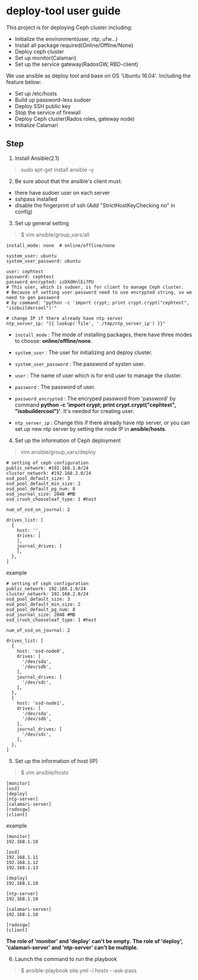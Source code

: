 deploy-tool user guide
======================


This project is for deploying Ceph cluster including:

- Initialize the environment(user, ntp, ufw...)
- Install all package required(Online/Offline/None)
- Deploy ceph cluster
- Set up monitor(Calamari)
- Set up the service gateway(RadosGW, RBD-client)

We use ansible as deploy tool and base on OS 'Ubuntu 16.04'.
Including the feature below:

- Set up /etc/hosts
- Build up password-less sudoer
- Deploy SSH public key
- Stop the service of firewall
- Deploy Ceph cluster(Rados roles, gateway node)
- Initialize Calamari


Step
----

1. Install Ansible(2.1)

> sudo apt-get install ansible -y


2. Be sure about that the ansible's client must:

 + there have sudoer user on each server
 + sshpass installed
 + disable the fingerprint of ssh (Add "StrictHostKeyChecking no" in config)

3. Set up general setting

> $ vim ansible/group_vars/all

```
install_mode: none  # online/offline/none

system_user: ubuntu
system_user_password: ubuntu

user: cephtest
password: cephtest
password_encrypted: isDXdHnlEi7PU
# This user, which is sudoer, is for client to manage Ceph cluster.
# Because of setting user password need to use encrypted string, so we need to gen password
# by command: "python -c 'import crypt; print crypt.crypt("cephtest", "isobuildercool")'"

# change IP if there already have ntp server
ntp_server_ip: "{{ lookup('file', './tmp/ntp_server_ip') }}"
```

  * `install_mode` : The mode of installing packages, there have three modes to choose: **online/offline/none**.

  * `system_user` : The user for initializing and deploy cluster.

  * `system_user_password` : The password of systen user.

  * `user` : The name of user which is for end user to manage the cluster.

  * `password` : The password of user.

  * `password_encrypted` : The encryped password from 'password' by command **python -c 'import crypt; print crypt.crypt("cephtest", "isobuildercool")'**. It's needed for creating user.

  * `ntp_server_ip` : Change this if there already have ntp server, or you can set up new ntp server by setting the node IP in **ansible/hosts**.


4. Set up the information of Ceph deployment

> vim ansible/group_vars/deploy

```
# setting of ceph configuration
public_network: #192.168.1.0/24
cluster_network: #192.168.2.0/24
osd_pool_default_size: 3
osd_pool_default_min_size: 2
osd_pool_default_pg_num: 8
osd_journal_size: 2048 #MB
osd_crush_chooseleaf_type: 1 #host

num_of_osd_on_journal: 2

drives_list: [
  {
    host: '',
    drives: [
    ],
    journal_drives: [
    ],
  },
]
```
example
```
# setting of ceph configuration
public_network: 192.168.1.0/24
cluster_network: 192.168.2.0/24
osd_pool_default_size: 3
osd_pool_default_min_size: 2
osd_pool_default_pg_num: 8
osd_journal_size: 2048 #MB
osd_crush_chooseleaf_type: 1 #host

num_of_osd_on_journal: 2

drives_list: [
  {
    host: 'osd-node0',
    drives: [
      '/dev/sda',
      '/dev/sdb',
    ],
    journal_drives: [
      '/dev/sdc',
    ],
  },
  {
    host: 'osd-node1',
    drives: [
      '/dev/sda',
      '/dev/sdb',
    ],
    journal_drives: [
      '/dev/sdc',
    ],
  },
]
```

5. Set up the information of host (IP)

> $ vim ansible/hosts

```
[monitor]
[osd]
[deploy]
[ntp-server]
[calamari-server]
[radosgw]
[client]
```

example
```
[monitor]
192.168.1.10

[osd]
192.168.1.11
192.168.1.12
192.168.1.13

[deploy]
192.168.1.10

[ntp-server]
192.168.1.10

[calamari-server]
192.168.1.10

[radosgw]
[client]
```
**The role of 'monitor' and 'deploy' can't be empty.**
**The role of 'deploy', 'calamari-server' and 'ntp-server' can't be multiple.**

6. Launch the command to run the playbook

> $ ansible-playbook site.yml -i hosts --ask-pass
